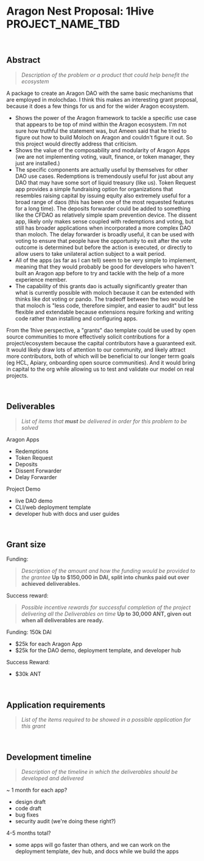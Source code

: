 # Aragon Nest Proposal: 1Hive PROJECT_NAME_TBD

<br>

## Abstract

> _Description of the problem or a product that could help benefit the ecosystem_

A package to create an Aragon DAO with the same basic mechanisms that are employed in molochdao. I think this makes an interesting grant proposal, because it does a few things for us and for the wider Aragon ecosystem.
- Shows the power of the Aragon framework to tackle a specific use case that appears to be top of mind within the Aragon ecosystem. I'm not sure how truthful the statement was, but Ameen said that he tried to figure out how to build Moloch on Aragon and couldn't figure it out. So this project would directly address that criticism.
- Shows the value of the composability and modularity of Aragon Apps (we are not implementing voting, vault, finance, or token manager, they just are installed.)
- The specific components are actually useful by themselves for other DAO use cases. Redemptions is tremendously useful for just about any DAO that may have some sort of liquid treasury (like us). Token Request app provides a simple fundraising option for organizations that resembles raising capital by issuing equity also extremely useful for a broad range of daos (this has been one of the most requested features for a long time). The deposits forwarder could be added to something like the CFDAO as relatively simple spam prevention device. The dissent app, likely only makes sense coupled with redemptions and voting, but still has broader applications when incorporated a more complex DAO than moloch. The delay forwarder is broadly useful, it can be used with voting to ensure that people have the opportunity to exit after the vote outcome is determined but before the action is executed, or directly to allow users to take unilateral action subject to a wait period.
- All of the apps (as far as I can tell) seem to be very simple to implement, meaning that they would probably be good for developers who haven't built an Aragon app before to try and tackle with the help of a more experience member.
- The capability of this grants dao is actually significantly greater than what is currently possible with moloch because it can be extended with thinks like dot voting or pando. The tradeoff between the two would be that moloch is "less code, therefore simpler, and easier to audit" but less flexible and extendable because extensions require forking and writing code rather than installing and configuring apps.

From the 1hive perspective, a "grants" dao template could be used by open source communities to more effectively solicit contributions for a project/ecosystem because the capital contributors have a guaranteed exit. It would likely draw lots of attention to our community, and likely attract more contributors, both of which will be beneficial to our longer term goals (eg HCL, Apiary, onboarding open source communities). And it would bring in capital to the org while allowing us to test and validate our model on real projects.

<br>

## Deliverables

> _List of items that **must** be delivered in order for this problem to be solved_

Aragon Apps
- Redemptions
- Token Request
- Deposits 
- Dissent Forwarder
- Delay Forwarder

Project Demo
- live DAO demo
- CLI/web deployment template
- developer hub with docs and user guides

<br>

## Grant size

Funding:
> _Description of the amount and how the funding would be provided to the grantee_
> **Up to $150,000 in DAI, split into chunks paid out over achieved deliverables.**

Success reward:
> _Possible incentive rewards for successful completion of the project delivering all the Deliverables on time_
> **Up to 30,000 ANT, given out when all deliverables are ready.**

Funding: 150k DAI
- $25k for each Aragon App
- $25k for the DAO demo, deployment template, and developer hub

Success Reward:
- $30k ANT

<br>

## Application requirements
> _List of the items required to be showed in a possible application for this grant_

<br>

## Development timeline
> _Description of the timeline in which the deliverables should be developed and delivered_

~ 1 month for each app?
- design draft
- code draft
- bug fixes
- security audit (we're doing these right?)

4-5 months total?
- some apps will go faster than others, and we can work on the deployment template, dev hub, and docs while we build the apps

<br>


